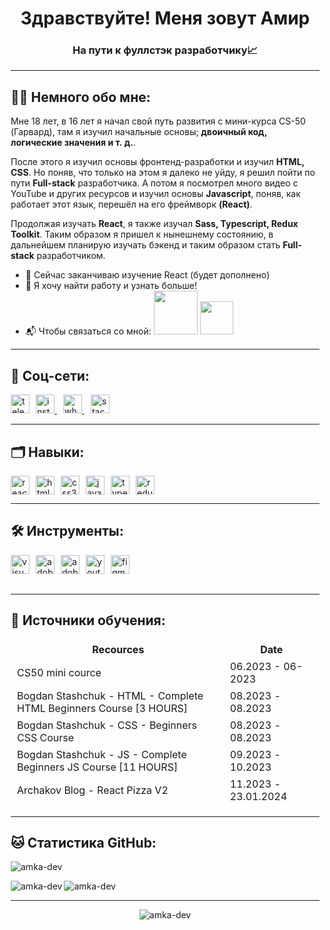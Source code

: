 <div style=" margin-left: 10px; ">
<div><h1 align="center">Здравствуйте! Меня зовут Амир</h1>
<h3 align="center">На пути к фуллстэк разработчику📈</h3>
</div>
<hr>
<h2 align="left" >👨‍💻 Немного обо мне:</h2>
<p>Мне 18 лет, в 16 лет я начал свой путь развития с мини-курса CS-50 (Гарвард), там я изучил начальные основы; <b>двоичный код, логические значения и т. д.</b>.

После этого я изучил основы фронтенд-разработки и изучил <b>HTML, CSS</b>. Но поняв, что только на этом я далеко не уйду, я решил пойти по пути <b>Full-stack</b> разработчика. А потом я посмотрел много видео с YouTube и других ресурсов и изучил основы <b>Javascript</b>, поняв, как работает этот язык, перешёл на его фреймворк <b>(React)</b>.

Продолжая изучать <b>React</b>, я также изучал <b>Sass, Typescript, Redux Toolkit</b>. Таким образом я пришел к нынешнему состоянию, в дальнейшем планирую изучать бэкенд и таким образом стать <b>Full-stack</b> разработчиком.</p>

<ul>
<li>🏁 Сейчас заканчиваю изучение React (будет дополнено)</li>
<li>🔭 Я хочу найти работу и узнать больше!</li>
<li>📬 Чтобы связаться со мной: <img width="70px" src="https://img.shields.io/badge/Telegram-2CA5E0?style=for-the-badge&logo=telegram&logoColor=white" />  <img width="53px" src="https://img.shields.io/badge/Gmail-D14836?style=for-the-badge&logo=gmail&logoColor=white" />

  </li>
</ul>

<div >
<hr>
<h2>🤝 Соц-сети:</h2>
<p>
<a href="https://t.me/amka_dev"><img src="https://img.icons8.com/fluency/48/telegram-app.png" alt="telegram-app"  viewBox="0 0 24 24" width="30px" height="30px"  style=" float: left" > </img> </a>
<a href="https://www.instagram.com/amka_dev/"><img src="https://img.icons8.com/fluency/48/instagram-new.png" alt="instagram-new"  viewBox="0 0 24 24" width="30px" height="30px"  style=" margin-left: 10px" ></img> </a>
<a href="https://wa.me/+905510201707"> <img src="https://img.icons8.com/color/48/whatsapp--v1.png" alt="whatsapp--v1"  viewBox="0 0 24 24" width="30px" height="30px"  style=" margin-left: 10px" ></img> </a>
<a href="https://stackoverflow.com/users/23284541/amir-nasifullin"> <img src="https://img.icons8.com/fluency/48/stackoverflow.png" alt="stackoverflow"  viewBox="0 0 24 24" width="30px" height="30px"  style=" margin-left: 10px" ></img> </a>
</p>
</div>

<div >
<hr>
<h2>🗂 Навыки:</h2>
<p>
	<a>
<img src="https://img.icons8.com/external-tal-revivo-color-tal-revivo/48/external-react-a-javascript-library-for-building-user-interfaces-logo-color-tal-revivo.png" alt="react"  viewBox="0 0 24 24" width="30px" height="30px" style=" float: left" ></img>
</a>
<a>
<img src="https://img.icons8.com/color/48/html-5--v1.png" alt="html-5--v1"  width="30px" height="30px" style="margin-left: 10px; float: left" viewBox="0 0 24 24" ></img>
</a>
<a>
<img  src="https://img.icons8.com/color/48/css3.png" alt="css3" width="30px" height="30px" style="margin-left: 10px; float: left" viewBox="0 0 24 24" ></img>
</a>
<a>
<img src="https://img.icons8.com/color/48/javascript--v1.png" alt="javascript--v1" width="30px" height="30px" style="margin-left: 10px; float: left" viewBox="0 0 24 24" ></img>
</a>
<a>
<img src="https://img.icons8.com/color/48/typescript.png" alt="typescript" width="30px" height="30px" style="margin-left: 10px; float: left" viewBox="0 0 24 24" ></img>
</a>
<a>
<img src="https://img.icons8.com/external-tal-revivo-color-tal-revivo/48/external-redux-an-open-source-javascript-library-for-managing-application-state-logo-color-tal-revivo.png" alt="redux" width="30px" height="30px" style="margin-left: 10px" viewBox="0 0 24 24" ></img>
</a>
</p>
</div>

<div >
<hr>
<h2>🛠 Инструменты:</h2>
<p >
<a><img src="https://img.icons8.com/color/48/visual-studio-code-2019.png" alt="visual-studio-code-2019"  width="30px" height="30px" style=" float: left" viewBox="0 0 24 24" ></img></a>
<a><img src="https://img.icons8.com/color/48/adobe-photoshop--v1.png" alt="adobe-photoshop--v1" width="30px" height="30px" style="margin-left: 10px; float: left" viewBox="0 0 24 24" ></img></a>
<a><img src="https://img.icons8.com/color/48/adobe-illustrator--v1.png" alt="adobe-illustrator--v1" width="30px" height="30px" style="margin-left: 10px;  float: left" viewBox="0 0 24 24" ></a>
<a><img  src="https://img.icons8.com/color/48/youtube-play.png" alt="youtube-play" width="30px" height="30px" style="margin-left: 10px;  float: left" viewBox="0 0 24 24" ></img></a>
<a><img src="https://img.icons8.com/color/48/figma--v1.png" alt="figma--v1" width="30px" height="30px" style="margin-left: 10px; float: left" viewBox="0 0 24 24" ></img></a>
<a><svg width="48" height="48" src="https://img.icons8.com/color/48/windows8.png" alt="windows8" width="30px" height="30px" style="margin-left: 10px" viewBox="0 0 24 24" ></svg></a>
</p>
</div>
<hr>

<div>
<h2>📖 Источники обучения: </h2>

<table  style="border: 1px #ffffff solid">
	<thead>
		<tr>
			<th style="border: 1px #ffffff solid">Recources</th>
			<th style="border: 1px #ffffff solid">Date</th>
		</tr>
	</thead>
	<tbody>
		<tr>
			<td style="border: 1px #ffffff solid">CS50 mini cource</td>
			<td style="border: 1px #ffffff solid">06.2023 - 06-2023</td>
		</tr>
		<tr>
			<td style="border: 1px #ffffff solid">Bogdan Stashchuk -  HTML - Complete HTML Beginners Course [3 HOURS]</td>
			<td style="border: 1px #ffffff solid">08.2023 - 08.2023</td>
		</tr>
		<tr>
			<td style="border: 1px #ffffff solid">Bogdan Stashchuk - CSS - Beginners CSS Course</td>
			<td style="border: 1px #ffffff solid">08.2023 - 08.2023</td>
		</tr>
		<tr>
			<td style="border: 1px #ffffff solid">Bogdan Stashchuk - JS - Complete Beginners JS Course [11 HOURS]</td>
			<td style="border: 1px #ffffff solid">09.2023 - 10.2023</td>
		</tr>
		<tr>
			<td style="border: 1px #ffffff solid">Archakov Blog - React Pizza V2 </td>
			<td style="border: 1px #ffffff solid">11.2023 - 23.01.2024</td>
		</tr>
	</tbody>
</table>
<hr>

</div>
<div>
<h2>🐱 Статистика GitHub: </h2>
<p><img src="http://github-profile-summary-cards.vercel.app/api/cards/profile-details?username=amka-dev&theme=dark" alt="amka-dev" /><p>
<p><img align="left" src="http://github-profile-summary-cards.vercel.app/api/cards/stats?username=amka-dev&theme=dark" alt="amka-dev" /><p>
<p><img  src="http://github-profile-summary-cards.vercel.app/api/cards/most-commit-language?username=amka-dev&theme=dark" alt="amka-dev" /><p>

</div>

<hr>
<p align="center"> <img src="https://komarev.com/ghpvc/?username=amka-dev&label=Profile%20views&color=49d052&style=flat" alt="amka-dev" /> </p>

</div>
